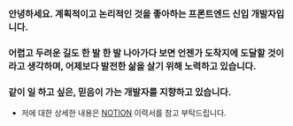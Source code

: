 ### 안녕하세요. 계획적이고 논리적인 것을 좋아하는 프론트엔드 신입 개발자입니다.
### 어렵고 두려운 길도 한 발 한 발 나아가다 보면 언젠가 도착지에 도달할 것이라고 생각하며, 어제보다 발전한 삶을 살기 위해 노력하고 있습니다.
### 같이 일 하고 싶은, 믿음이 가는 개발자를 지향하고 있습니다.

* 저에 대한 상세한 내용은 [NOTION](https://www.notion.so/f316b40fb6f64c08a657e17184021fe6) 이력서를 참고 부탁드립니다.
